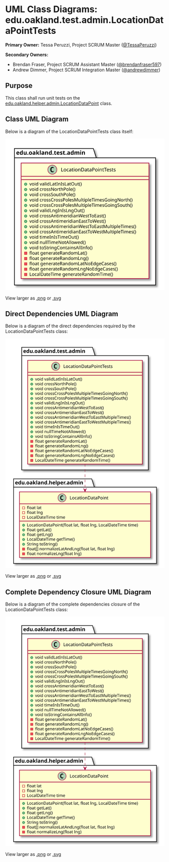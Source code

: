 # UML Class Diagrams: edu.oakland.test.admin.LocationDataPointTests

**Primary Owner:** Tessa Peruzzi, Project SCRUM Master ([@TessaPeruzzi](https://github.com/TessaPeruzzi/))

**Secondary Owners:**

- Brendan Fraser, Project SCRUM Assistant Master ([@brendanfraser597](https://github.com/brendanfraser597/))
- Andrew Dimmer, Project SCRUM Integration Master ([@andrewdimmer](https://github.com/andrewdimmer/))

## Purpose

This class shall run unit tests on the [edu.oakland.helper.admin.LocationDataPoint](../../helper/LocationDataPoint) class.

## Class UML Diagram

Below is a diagram of the LocationDataPointTests class itself:

![LocationDataPointTests](./LocationDataPointTests.svg)

View larger as [.png](./LocationDataPointTests.png) or [.svg](./LocationDataPointTests.svg)

## Direct Dependencies UML Diagram

Below is a diagram of the direct dependencies required by the LocationDataPointTests class:

![LocationDataPointTests Direct Dependencies](./LocationDataPointTests_DirectDependencies.svg)

View larger as [.png](./LocationDataPointTests_DirectDependencies.png) or [.svg](./LocationDataPointTests_DirectDependencies.svg)

## Complete Dependency Closure UML Diagram

Below is a diagram of the complete dependencies closure of the LocationDataPointTests class:

![LocationDataPointTests Dependency Closure](./LocationDataPointTests_Closure.svg)

View larger as [.png](./LocationDataPointTests_Closure.png) or [.svg](./LocationDataPointTests_Closure.svg)
